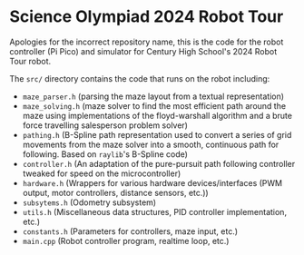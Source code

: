# Science Olympiad 2024 Robot Tour
Apologies for the incorrect repository name, this is the code for the robot controller (Pi Pico) and simulator for Century High School's 2024 Robot Tour robot.

The `src/` directory contains the code that runs on the robot including:
- `maze_parser.h` (parsing the maze layout from a textual representation)
- `maze_solving.h` (maze solver to find the most efficient path around the maze using implementations of the floyd-warshall algorithm and a brute force travelling salesperson problem solver)
- `pathing.h` (B-Spline path representation used to convert a series of grid movements from the maze solver into a smooth, continuous path for following. Based on `raylib`'s B-Spline code)
- `controller.h` (An adaptation of the pure-pursuit path following controller tweaked for speed on the microcontroller)
- `hardware.h` (Wrappers for various hardware devices/interfaces (PWM output, motor controllers, distance sensors, etc.))
- `subsytems.h` (Odometry subsystem)
- `utils.h` (Miscellaneous data structures, PID controller implementation, etc.)
- `constants.h` (Parameters for controllers, maze input, etc.)
- `main.cpp` (Robot controller program, realtime loop, etc.)

